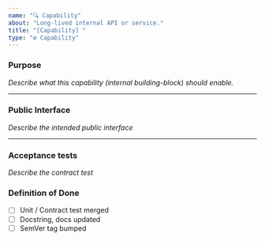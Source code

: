 ```yaml
---
name: "🔍 Capability"
about: "Long-lived internal API or service."
title: "[Capability] "
type: "⚙️ Capability"
---
```


### Purpose 
*Describe what this capability (internal building-block) should enable.*

---

### Public Interface
*Describe the intended public interface*

---

### Acceptance tests
*Describe the contract test*

### Definition of Done
- [ ] Unit / Contract test merged
- [ ] Docstring, docs updated
- [ ] SemVer tag bumped
